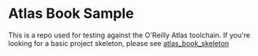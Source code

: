 Atlas Book Sample
=================

This is a repo used for testing against the O'Reilly Atlas toolchain. If you're looking for a basic project skeleton, please see [atlas_book_skeleton](https://github.com/oreillymedia/atlas_book_skeleton)
